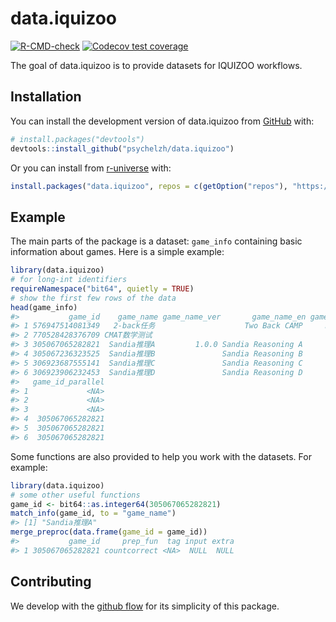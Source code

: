 
<!-- README.md is generated from README.Rmd. Please edit that file -->

# data.iquizoo

<!-- badges: start -->

[![R-CMD-check](https://github.com/psychelzh/data.iquizoo/actions/workflows/R-CMD-check.yaml/badge.svg)](https://github.com/psychelzh/data.iquizoo/actions/workflows/R-CMD-check.yaml)
[![Codecov test
coverage](https://codecov.io/gh/psychelzh/data.iquizoo/branch/main/graph/badge.svg)](https://app.codecov.io/gh/psychelzh/data.iquizoo?branch=main)
<!-- badges: end -->

The goal of data.iquizoo is to provide datasets for IQUIZOO workflows.

## Installation

You can install the development version of data.iquizoo from
[GitHub](https://github.com/) with:

``` r
# install.packages("devtools")
devtools::install_github("psychelzh/data.iquizoo")
```

Or you can install from [r-universe](https://psychelzh.r-universe.dev/)
with:

``` r
install.packages("data.iquizoo", repos = c(getOption("repos"), "https://psychelzh.r-universe.dev"))
```

## Example

The main parts of the package is a dataset: `game_info` containing basic
information about games. Here is a simple example:

``` r
library(data.iquizoo)
# for long-int identifiers
requireNamespace("bit64", quietly = TRUE)
# show the first few rows of the data
head(game_info)
#>           game_id    game_name game_name_ver       game_name_en game_name_abbr
#> 1 576947514081349   2-back任务                    Two Back CAMP     Nback2CAMP
#> 2 770528428376709 CMAT数学测试                                                
#> 3 305067065282821  Sandia推理A         1.0.0 Sandia Reasoning A        SandiaA
#> 4 305067236323525  Sandia推理B               Sandia Reasoning B        SandiaB
#> 5 306923687555141  Sandia推理C               Sandia Reasoning C        SandiaC
#> 6 306923906232453  Sandia推理D               Sandia Reasoning D        SandiaD
#>   game_id_parallel
#> 1             <NA>
#> 2             <NA>
#> 3             <NA>
#> 4  305067065282821
#> 5  305067065282821
#> 6  305067065282821
```

Some functions are also provided to help you work with the datasets. For
example:

``` r
library(data.iquizoo)
# some other useful functions
game_id <- bit64::as.integer64(305067065282821)
match_info(game_id, to = "game_name")
#> [1] "Sandia推理A"
merge_preproc(data.frame(game_id = game_id))
#>           game_id     prep_fun  tag input extra
#> 1 305067065282821 countcorrect <NA>  NULL  NULL
```

## Contributing

We develop with the [github
flow](https://docs.github.com/en/get-started/quickstart/github-flow) for
its simplicity of this package.
